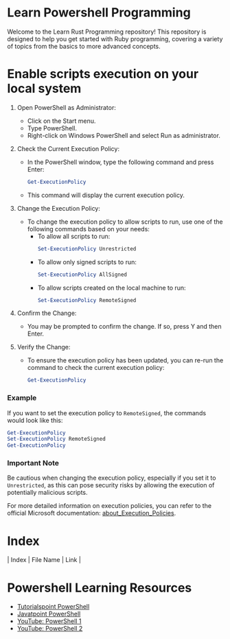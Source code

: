 # Learn Powershell Programming
Welcome to the Learn Rust Programming repository! This repository is designed to help you get started with Ruby programming, covering a variety of topics from the basics to more advanced concepts.

# Enable scripts execution on your local system
1. Open PowerShell as Administrator:
   - Click on the Start menu.
   - Type PowerShell.
   - Right-click on Windows PowerShell and select Run as administrator.

2. Check the Current Execution Policy:
   - In the PowerShell window, type the following command and press Enter:
     ```powershell
     Get-ExecutionPolicy
     ```
   - This command will display the current execution policy.

3. Change the Execution Policy:
   - To change the execution policy to allow scripts to run, use one of the following commands based on your needs:
     - To allow all scripts to run:
       ```powershell
       Set-ExecutionPolicy Unrestricted
       ```
     - To allow only signed scripts to run:
       ```powershell
       Set-ExecutionPolicy AllSigned
       ```
     - To allow scripts created on the local machine to run:
       ```powershell
       Set-ExecutionPolicy RemoteSigned
       ```

4. Confirm the Change:
   - You may be prompted to confirm the change. If so, press Y and then Enter.

5. Verify the Change:
   - To ensure the execution policy has been updated, you can re-run the command to check the current execution policy:
     ```powershell
     Get-ExecutionPolicy
     ```

### Example
If you want to set the execution policy to `RemoteSigned`, the commands would look like this:

```powershell
Get-ExecutionPolicy
Set-ExecutionPolicy RemoteSigned
Get-ExecutionPolicy
```

### Important Note
Be cautious when changing the execution policy, especially if you set it to `Unrestricted`, 
as this can pose security risks by allowing the execution of potentially malicious scripts.

For more detailed information on execution policies, you can refer to the official Microsoft documentation:
 [about_Execution_Policies](https://docs.microsoft.com/en-us/powershell/module/microsoft.powershell.core/about/about_execution_policies).

# Index
| Index | File Name                | Link                                                                                                        |


# Powershell Learning Resources

- [Tutorialspoint PowerShell](https://www.tutorialspoint.com/powershell/index.htm)
- [Javatpoint PowerShell](https://www.javatpoint.com/powershell)
- [YouTube: PowerShell 1](https://www.youtube.com/watch?v=nKhcJ6xcPe8)
- [YouTube: PowerShell 2](https://www.youtube.com/watch?v=bPt6DH8NYPY)
